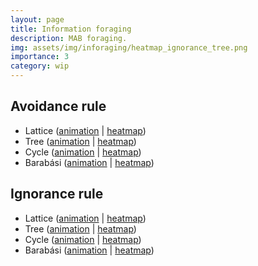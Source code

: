 ```yaml
---
layout: page
title: Information foraging
description: MAB foraging.
img: assets/img/inforaging/heatmap_ignorance_tree.png
importance: 3
category: wip
---
```


<h2>Avoidance rule</h2>

<ul>
    <li>Lattice (<a href="/assets/img/inforaging/agent_exploration_avoidance_lattice.gif">animation</a> | <a href="/assets/img/inforaging/heatmap_avoidance_lattice.png">heatmap</a>)</li>
    <li>Tree (<a href="/assets/img/inforaging/agent_exploration_avoidance_tree.gif">animation</a> | <a href="/assets/img/inforaging/heatmap_avoidance_tree.png">heatmap</a>)</li>
    <li>Cycle (<a href="/assets/img/inforaging/agent_exploration_avoidance_cycle.gif">animation</a> | <a href="/assets/img/inforaging/heatmap_avoidance_cycle.png">heatmap</a>)</li>
    <li>Barabási (<a href="/assets/img/inforaging/agent_exploration_avoidance_barabasi.gif">animation</a> | <a href="/assets/img/inforaging/heatmap_avoidance_barabasi.png">heatmap</a>)</li>
</ul>


<h2>Ignorance rule</h2>

<ul>
    <li>Lattice (<a href="/assets/img/inforaging/agent_exploration_ignorance_lattice.gif">animation</a> | <a href="/assets/img/inforaging/heatmap_ignorance_lattice.png">heatmap</a>)</li>
    <li>Tree (<a href="/assets/img/inforaging/agent_exploration_ignorance_tree.gif">animation</a> | <a href="/assets/img/inforaging/heatmap_ignorance_tree.png">heatmap</a>)</li>
    <li>Cycle (<a href="/assets/img/inforaging/agent_exploration_ignorance_cycle.gif">animation</a> | <a href="/assets/img/inforaging/heatmap_ignorance_cycle.png">heatmap</a>)</li>
    <li>Barabási (<a href="/assets/img/inforaging/agent_exploration_ignorance_barabasi.gif">animation</a> | <a href="/assets/img/inforaging/heatmap_ignorance_barabasi.png">heatmap</a>)</li>
</ul>
